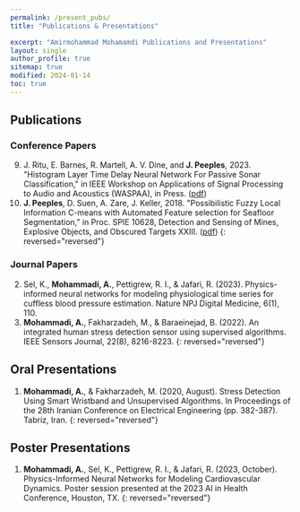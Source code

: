 ```yaml
---
permalink: /present_pubs/
title: "Publications & Presentations"

excerpt: "Amirmohammad Mohamamdi Publications and Presentations"
layout: single
author_profile: true
sitemap: true
modified: 2024-01-14
toc: true
---  
```



## Publications

### Conference Papers
9. J. Ritu, E. Barnes, R. Martell, A. V. Dine, and **J. Peeples**, 2023. "Histogram Layer Time Delay Neural Network For Passive Sonar Classification," in IEEE Workshop on Applications of Signal Processing to Audio and Acoustics (WASPAA), in Press. ([pdf](https://arxiv.org/abs/2307.13788)) 
1. **J. Peeples**, D. Suen, A. Zare, J. Keller, 2018. "Possibilistic Fuzzy Local Information C-means with Automated Feature selection for Seafloor Segmentation," in Proc. SPIE 10628, Detection and Sensing of Mines, Explosive Objects, and Obscured Targets XXIII. ([pdf](https://www.spiedigitallibrary.org/conference-proceedings-of-spie/10628/2305178/Possibilistic-fuzzy-local-information-C-means-with-automated-feature-selection/10.1117/12.2305178.short))
{: reversed="reversed"}

### Journal Papers

2.  Sel, K., **Mohammadi, A.**, Pettigrew, R. I., & Jafari, R. (2023). Physics-informed neural networks for modeling physiological time series for cuffless blood pressure estimation. Nature NPJ Digital Medicine, 6(1), 110.
1.  **Mohammadi, A.**, Fakharzadeh, M., & Baraeinejad, B. (2022). An integrated human stress detection sensor using supervised algorithms. IEEE Sensors Journal, 22(8), 8216-8223.
{: reversed="reversed"}


## Oral Presentations
1.  **Mohammadi, A.**, & Fakharzadeh, M. (2020, August). Stress Detection Using Smart Wristband and Unsupervised Algorithms. In Proceedings of the 28th Iranian Conference on Electrical Engineering (pp. 382-387). Tabriz, Iran. 
{: reversed="reversed"}

## Poster Presentations
1.  **Mohammadi, A.**, Sel, K., Pettigrew, R. I., & Jafari, R. (2023, October). Physics-Informed Neural Networks for Modeling Cardiovascular Dynamics. Poster session presented at the 2023 AI in Health Conference, Houston, TX.
{: reversed="reversed"}


